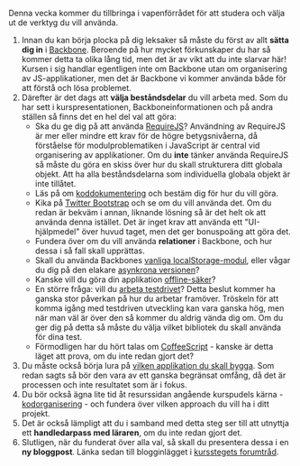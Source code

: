 Denna vecka kommer du tillbringa i vapenförrådet för att studera och välja ut de verktyg du vill använda. 

1.  Innan du kan börja plocka på dig leksaker så måste du först av allt **sätta dig in** i [Backbone][1]. Beroende på hur mycket förkunskaper du har så kommer detta ta olika lång tid, men det är av vikt att du inte slarvar här! Kursen i sig handlar egentligen inte om Backbone utan om organisering av JS-applikationer, men det är Backbone vi kommer använda både för att förstå och lösa problemet.
2.  Därefter är det dags att **välja beståndsdelar** du vill arbeta med. Som du har sett i kurspresentationen, Backboneinformationen och på andra ställen så finns det en hel del val att göra: 
    *   Ska du ge dig på att använda [RequireJS][2]? Användning av RequireJS är mer eller mindre ett krav för de högre betygsnivåerna, då förståelse för modulproblematiken i JavaScript är central vid organisering av applikationer. Om du **inte** tänker använda RequireJS så måste du göra en skiss över hur du skall strukturera ditt globala objekt. Att ha alla beståndsdelarna som individuella globala objekt är inte tillåtet.
    *   Läs på om [koddokumentering][3] och bestäm dig för hur du vill göra.
    *   Kika på [Twitter Bootstrap][4] och se om du vill använda det. Om du redan är bekväm i annan, liknande lösning så är det helt ok att använda denna istället. Det är inget krav att använda ett "UI-hjälpmedel" över huvud taget, men det ger bonuspoäng att göra det.
    *   Fundera över om du vill använda **relationer** i Backbone, och hur dessa i så fall skall upprättas.
    *   Skall du använda Backbones [vanliga localStorage-modul][10], eller vågar du dig på den elakare [asynkrona versionen][9]?
    *   Kanske vill du göra din applikation [offline-säker][5]?
    *   En större fråga: vill du [arbeta testdrivet][6]? Detta beslut kommer ha ganska stor påverkan på hur du arbetar framöver. Tröskeln för att komma igång med testdriven utveckling kan vara ganska hög, men när man väl är över den så kommer du aldrig vända dig om. Om du ger dig på detta så måste du välja vilket bibliotek du skall använda för dina test.
    *   Förmodligen har du hört talas om [CoffeeScript][7] - kanske är detta läget att prova, om du inte redan gjort det?
3.  Du måste också börja lura på [vilken applikation du skall bygga][8]. Som redan sagts så bör den vara av ett ganska begränsat omfång, då det är processen och inte resultatet som är i fokus.
4.  Du bör också ägna lite tid åt resurssidan angående kurspudels kärna - [kodorganisering][12] - och fundera över vilken approach du vill ha i ditt projekt.
4.  Det är också lämpligt att du i samband med detta steg ser till att utnyttja ett **handledarpass med läraren**, om du inte redan gjort det.
5.  Slutligen, när du funderat över alla val, så skall du presentera dessa i en **ny bloggpost**. Länka sedan till blogginlägget i [kursstegets forumtråd][11].

 [1]: https://coursepress.lnu.se/kurs/ria-utveckling-med-javascript/backbone/
 [2]: https://coursepress.lnu.se/kurs/ria-utveckling-med-javascript/require/
 [3]: https://coursepress.lnu.se/kurs/ria-utveckling-med-javascript/dokumentation/
 [4]: https://coursepress.lnu.se/kurs/ria-utveckling-med-javascript/twitter-bootstrap/
 [5]: https://coursepress.lnu.se/kurs/ria-utveckling-med-javascript/offline-applikationer/
 [6]: https://coursepress.lnu.se/kurs/ria-utveckling-med-javascript/test-driven-utveckling/
 [7]: https://coursepress.lnu.se/kurs/ria-utveckling-med-javascript/coffeescript/
 [8]: https://coursepress.lnu.se/kurs/ria-utveckling-med-javascript/applikationsideer/  
 [9]: https://gist.github.com/4450947
 [10]: https://github.com/jeromegn/Backbone.localStorage/blob/master/backbone.localStorage.js
 [11]: https://coursepress.lnu.se/grupper/ria-utveckling-med-javascript-vt13/forum/topic/steg-1-vagval/
 [12]: https://coursepress.lnu.se/kurs/ria-utveckling-med-javascript/kodorganisering/